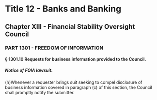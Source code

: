 
# Title 12 - Banks and Banking
## Chapter XIII - Financial Stability Oversight Council
### PART 1301 - FREEDOM OF INFORMATION
#### § 1301.10 Requests for business information provided to the Council.
##### Notice of FOIA lawsuit.

(h)Whenever a requester brings suit seeking to compel disclosure of business information covered in paragraph (c) of this section, the Council shall promptly notify the submitter.
